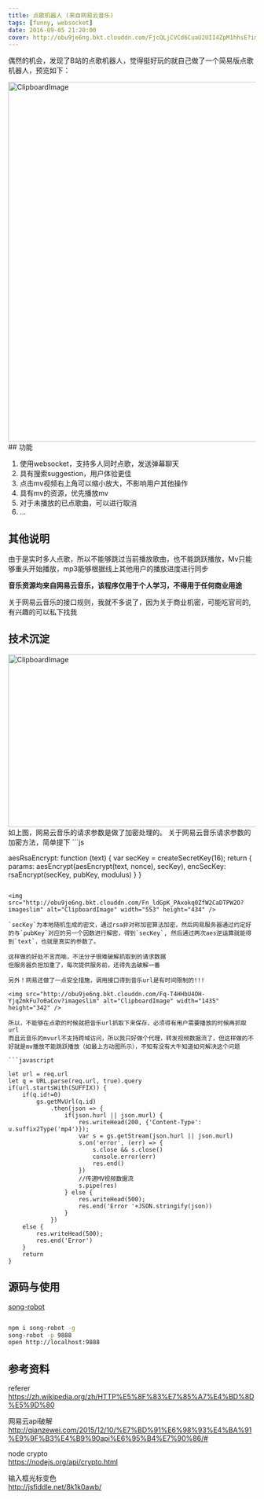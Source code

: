 ```yaml
---
title: 点歌机器人 (来自网易云音乐)
tags: [funny, websocket]
date: 2016-09-05 21:20:00
cover: http://obu9je6ng.bkt.clouddn.com/FjcQLjCVCd6CuaU2UII4ZpM1hhsE?imageslim
---
```


偶然的机会，发现了B站的点歌机器人，觉得挺好玩的就自己做了一个简易版点歌机器人，预览如下：

<img src="http://obu9je6ng.bkt.clouddn.com/FjcQLjCVCd6CuaU2UII4ZpM1hhsE?imageslim" alt="ClipboardImage" width="1440" height="733" />
<!--more-->
## 功能

1. 使用websocket，支持多人同时点歌，发送弹幕聊天
2. 具有搜索suggestion，用户体验更佳
3. 点击mv视频右上角可以缩小放大，不影响用户其他操作
4. 具有mv的资源，优先播放mv
5. 对于未播放的已点歌曲，可以进行取消
6. ...

## 其他说明

由于是实时多人点歌，所以不能够跳过当前播放歌曲，也不能跳跃播放，Mv只能够重头开始播放，mp3能够根据线上其他用户的播放进度进行同步

**音乐资源均来自网易云音乐，该程序仅用于个人学习，不得用于任何商业用途**

关于网易云音乐的接口规则，我就不多说了，因为关于商业机密，可能吃官司的,有兴趣的可以私下找我

## 技术沉淀

<img src="http://obu9je6ng.bkt.clouddn.com/FjewUWc85RsP7nJjQ3e4KGEgsKFO?imageslim" alt="ClipboardImage" width="1435" height="352" />
如上图，网易云音乐的请求参数是做了加密处理的。  
关于网易云音乐请求参数的加密方法，简单提下
```js

aesRsaEncrypt: function (text) {
    var secKey = createSecretKey(16);
    return {
        params: aesEncrypt(aesEncrypt(text, nonce), secKey),
        encSecKey: rsaEncrypt(secKey, pubKey, modulus)
    }
}
```

<img src="http://obu9je6ng.bkt.clouddn.com/Fn_ldGpK_PAxokq0ZfW2CaDTPW2O?imageslim" alt="ClipboardImage" width="553" height="434" />

`secKey`为本地随机生成的密文，通过rsa非对称加密算法加密，然后网易服务器通过约定好的与`pubKey`对应的另一个因数进行解密，得到`secKey`, 然后通过两次aes逆运算就能得到`text`，也就是真实的参数了。  

这样做的好处不言而喻，不法分子很难破解抓取到的请求数据  
但服务器负担加重了，每次提供服务前，还得先去破解一番

另外！网易还做了一点安全措施，调用接口得到音乐url是有时间限制的!!!

<img src="http://obu9je6ng.bkt.clouddn.com/Fq-T4HHbU4OH-Yjq2mkFu7o0aCov?imageslim" alt="ClipboardImage" width="1435" height="342" />

所以，不能够在点歌的时候就把音乐url抓取下来保存，必须得有用户需要播放的时候再抓取url  
而且云音乐的mvurl不支持跨域访问，所以我只好做个代理，转发视频数据流了，但这样做的不好就是mv播放不能跳跃播放（如最上方动图所示），不知有没有大牛知道如何解决这个问题

```javascript

let url = req.url
let q = URL.parse(req.url, true).query
if(url.startsWith(SUFFIX)) {
    if(q.id!=0)
        gs.getMvUrl(q.id)
            .then(json => {
                if(json.hurl || json.murl) {
                    res.writeHead(200, {'Content-Type': u.suffix2Type('mp4')});
                    var s = gs.getStream(json.hurl || json.murl)
                    s.on('error', (err) => {
                        s.close && s.close()
                        console.error(err)
                        res.end()
                    })
                    //传递MV视频数据流
                    s.pipe(res)
                } else {
                    res.writeHead(500);
                    res.end('Error '+JSON.stringify(json))
                }
            })
    else {
        res.writeHead(500);
        res.end('Error')
    }
    return
}
```


## 源码与使用

[song-robot](https://github.com/moyuyc/request-song-robot)

```sh

npm i song-robot -g
song-robot -p 9888
open http://localhost:9888
```

## 参考资料

referer
https://zh.wikipedia.org/zh/HTTP%E5%8F%83%E7%85%A7%E4%BD%8D%E5%9D%80

网易云api破解
http://qianzewei.com/2015/12/10/%E7%BD%91%E6%98%93%E4%BA%91%E9%9F%B3%E4%B9%90api%E6%95%B4%E7%90%86/#

node crypto  
https://nodejs.org/api/crypto.html

输入框光标变色  
http://jsfiddle.net/8k1k0awb/

